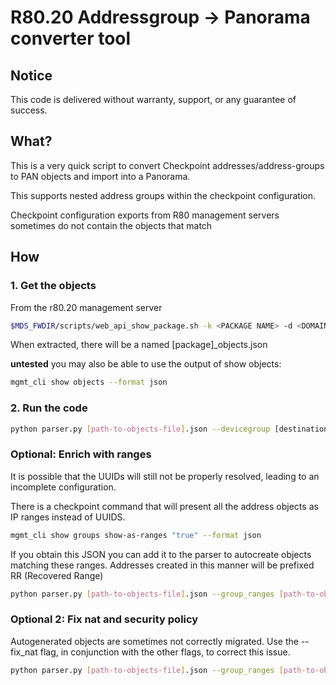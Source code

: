 # R80.20 Addressgroup -> Panorama converter tool

## Notice
This code is delivered without warranty, support, or any guarantee of success. 

## What?
This is a very quick script to convert Checkpoint addresses/address-groups to PAN objects and import into a Panorama.

This supports nested address groups within the checkpoint configuration.

Checkpoint configuration exports from R80 management servers sometimes do not contain the objects that match

## How

### 1. Get the objects

From the r80.20 management server
```bash
$MDS_FWDIR/scripts/web_api_show_package.sh -k <PACKAGE NAME> -d <DOMAIN NAME>
```

When extracted, there will be a named [package]_objects.json

**untested** you may also be able to use the output of show objects:
```bash
mgmt_cli show objects --format json 
```

### 2. Run the code

```bash
python parser.py [path-to-objects-file].json --devicegroup [destination device group]
```

### Optional: Enrich with ranges

It is possible that the UUIDs will still not be properly resolved, leading to an incomplete configuration.

There is a checkpoint command that will present all the address objects as IP ranges instead of UUIDS.

```bash
mgmt_cli show groups show-as-ranges "true" --format json
```

If you obtain this JSON you can add it to the parser to autocreate objects matching these ranges.
Addresses created in this manner will be prefixed RR (Recovered Range)

```bash
python parser.py [path-to-objects-file].json --group_ranges [path-to-objects-ranges].json
```

### Optional 2: Fix nat and security policy
Autogenerated objects are sometimes not correctly migrated. Use the --fix_nat flag, in conjunction with the other flags,
to correct this issue.

```bash
python parser.py [path-to-objects-file].json --group_ranges [path-to-objects-ranges].json --fix_nat 
```
